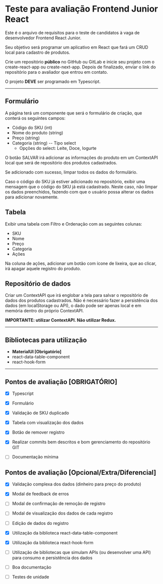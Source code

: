 Teste para avaliação Frontend Junior React
==========================================

Este é o arquivo de requisitos para o teste de candidatos à vaga de desenvolvedor Frontend React Junior.

Seu objetivo será programar um aplicativo em React que fará um CRUD local para cadastro de produtos.

Crie um repositório **público** no GitHub ou GitLab e inicie seu projeto com o create-react-app ou create-next-app.
Depois de finalizado, enviar o link do repositório para o avaliador que entrou em contato.

O projeto **DEVE** ser programado em Typescript.

------

Formulário
----------

A página terá um componente que será o formulário de criação, que conterá os seguintes campos:

* Código do SKU (int)
* Nome do produto (string)
* Preço (string)
* Categoria (string) -- Tipo select
    * Opções do select: Leite, Doce, Iogurte

O botão SALVAR irá adicionar as informações do produto em um ContextAPI local que será de repositório dos produtos cadastrados.

Se adicionado com sucesso, limpar todos os dados do formulário.

Caso o código do SKU já estiver adicionado no repositório, exibir uma mensagem que o código do SKU já está cadastrado. Neste caso, não limpar os dados preenchidos, fazendo com que o usuário possa alterar os dados para adicionar novamente.

Tabela
------

Exibir uma tabela com Filtro e Ordenação com as seguintes colunas:

* SKU
* Nome
* Preço
* Categoria
* Ações

Na coluna de ações, adicionar um botão com ícone de lixeira, que ao clicar, irá apagar aquele registro do produto.


Repositório de dados
--------------------

Criar um ContextAPI que irá englobar a tela para salvar o repositório de dados dos produtos cadastrados. Não é necessário fazer a persistência dos dados (em localStorage ou API), o dado pode ser apenas local e em memória dentro do próprio ContextAPI.

**IMPORTANTE: utilizar ContextAPI. Não utilizar Redux.**

-----


Bibliotecas para utilização
---------------------------

* **MaterialUI [Obrigatório]**
* react-data-table-component
* react-hook-form

-----


Pontos de avaliação [OBRIGATÓRIO]
---------------------------------

- [x] Typescript
- [x] Formulário
- [x] Validação de SKU duplicado
- [x] Tabela com visualização dos dados
- [x] Botão de remover registro
- [x] Realizar commits bem descritos e bom gerenciamento do repositório GIT
- [ ] Documentação mínima


Pontos de avaliação [Opcional/Extra/Diferencial]
------------------------------

- [x] Validação complexa dos dados (dinheiro para preço do produto)
- [x] Modal de feedback de erros
- [ ] Modal de confirmação de remoção de registro
- [ ] Modal de visualização dos dados de cada registro
- [ ] Edição de dados do registro
- [x] Utilização da biblioteca react-data-table-component
- [x] Utilização da biblioteca react-hook-form
- [ ] Utilização de bibliotecas que simulam APIs (ou desenvolver uma API) para consumo e persistência dos dados
- [ ] Boa documentação
- [ ] Testes de unidade

